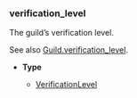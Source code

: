 ### verification\_level [](https://discordpy.readthedocs.io/en/v1.7.3/api.html#discord.AuditLogDiff.verification_level)

The guild’s verification level.

See also [Guild.verification_level](discord/Discord%20Models/Guild/verification_level).

- **Type**

	- [VerificationLevel](discord/Enumerations/VerificationLevel)

